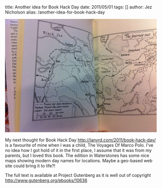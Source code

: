title: Another idea for Book Hack Day
date: 2011/05/01
tags: []
author: Jez Nicholson
alias: /another-idea-for-book-hack-day

<p><div class='p_embed p_image_embed'>
<a href="/media/getfile/files.posterous.com/temp-2011-05-01/gbCyiECsCGjzrrjmumGzykFrjsEJyFbAniFqugnwanifkzlbzsrCBndnwlie/photo.JPG.scaled1000.jpg"><img alt="Photo" height="373" src="/media/getfile/files.posterous.com/temp-2011-05-01/gbCyiECsCGjzrrjmumGzykFrjsEJyFbAniFqugnwanifkzlbzsrCBndnwlie/photo.JPG.scaled500.jpg" width="500" /></a>
</div>
</p>
<p>My next thought for Book Hack Day <a href="http://lanyrd.com/2011/book-hack-day/">http://lanyrd.com/2011/book-hack-day/</a> is a favourite of mine when I was a child, The Voyages Of Marco Polo. I've no idea how I got hold of it in the first place, I assume that it was from my parents, but I loved this book. The edition in Waterstones has some nice maps showing modern day names for locations. Maybe a geo-based web site could bring it to life?! <p /> The full text is available at Project Gutenberg as it is well out of copyright <a href="http://www.gutenberg.org/ebooks/10636">http://www.gutenberg.org/ebooks/10636</a></p>
